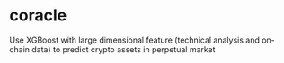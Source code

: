 # coracle
Use XGBoost with large dimensional feature (technical analysis and on-chain data) to predict crypto assets in perpetual market
